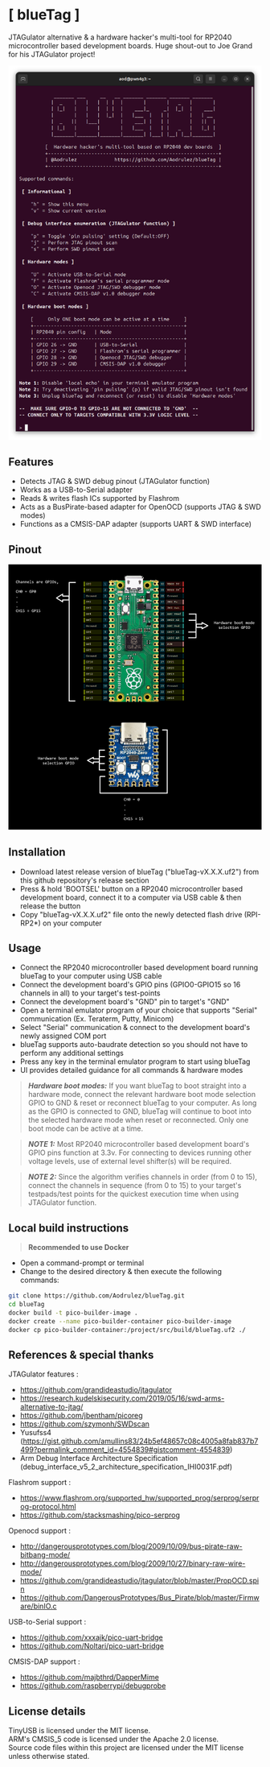 # [ blueTag ] 
    
JTAGulator alternative & a hardware hacker's multi-tool for RP2040 microcontroller based development boards. Huge shout-out to Joe Grand for his JTAGulator project!

![](images/bluetag-v2.0.png?raw=true "blueTag v2.0.0 Interface")

## Features  
- Detects JTAG & SWD debug pinout (JTAGulator function)  
- Works as a USB-to-Serial adapter  
- Reads & writes flash ICs supported by Flashrom  
- Acts as a BusPirate-based adapter for OpenOCD (supports JTAG & SWD modes)  
- Functions as a CMSIS-DAP adapter (supports UART & SWD interface)

## Pinout
![](images/BlueTagPinout.png?raw=true "blueTag Pinout")

## Installation
- Download latest release version of blueTag ("blueTag-vX.X.X.uf2") from this github repository's release section
- Press & hold 'BOOTSEL' button on a RP2040 microcontroller based development board, connect it to a computer via USB cable & then release the button
- Copy "blueTag-vX.X.X.uf2" file onto the newly detected flash drive (RPI-RP2*) on your computer

## Usage
- Connect the RP2040 microcontroller based development board running blueTag to your computer using USB cable
- Connect the development board's GPIO pins (GPIO0-GPIO15 so 16 channels in all) to your target's test-points
- Connect the development board's "GND" pin to target's "GND"
- Open a terminal emulator program of your choice that supports "Serial" communication (Ex. Teraterm, Putty, Minicom)
- Select "Serial" communication & connect to the development board's newly assigned COM port
- blueTag supports auto-baudrate detection so you should not have to perform any additional settings
- Press any key in the terminal emulator program to start using blueTag
- UI provides detailed guidance for all commands & hardware modes

> **_Hardware boot modes:_** If you want blueTag to boot straight into a hardware mode, connect the relevant hardware boot mode selection GPIO to GND & reset or reconnect blueTag to your computer. As long as the GPIO is connected to GND, blueTag will continue to boot into the selected hardware mode when reset or reconnected. Only one boot mode can be active at a time. 

> **_NOTE 1:_** Most RP2040 microcontroller based development board's GPIO pins function at 3.3v. For connecting to devices running other voltage levels, use of external level shifter(s) will be required.

> **_NOTE 2:_** Since the algorithm verifies channels in order (from 0 to 15), connect the channels in sequence (from 0 to 15) to your target's testpads/test points for the quickest execution time when using JTAGulator function.  

## Local build instructions
> **Recommended to use Docker**
- Open a command-prompt or terminal
- Change to the desired directory & then execute the following commands:
```sh
git clone https://github.com/Aodrulez/blueTag.git
cd blueTag
docker build -t pico-builder-image .
docker create --name pico-builder-container pico-builder-image
docker cp pico-builder-container:/project/src/build/blueTag.uf2 ./
```

## References & special thanks
 JTAGulator features :
- https://github.com/grandideastudio/jtagulator
- https://research.kudelskisecurity.com/2019/05/16/swd-arms-alternative-to-jtag/
- https://github.com/jbentham/picoreg
- https://github.com/szymonh/SWDscan
- Yusufss4 (https://gist.github.com/amullins83/24b5ef48657c08c4005a8fab837b7499?permalink_comment_id=4554839#gistcomment-4554839)
- Arm Debug Interface Architecture Specification (debug_interface_v5_2_architecture_specification_IHI0031F.pdf)
        
 Flashrom support :
- https://www.flashrom.org/supported_hw/supported_prog/serprog/serprog-protocol.html
- https://github.com/stacksmashing/pico-serprog

 Openocd support  : 
- http://dangerousprototypes.com/blog/2009/10/09/bus-pirate-raw-bitbang-mode/
- http://dangerousprototypes.com/blog/2009/10/27/binary-raw-wire-mode/
- https://github.com/grandideastudio/jtagulator/blob/master/PropOCD.spin
- https://github.com/DangerousPrototypes/Bus_Pirate/blob/master/Firmware/binIO.c

 USB-to-Serial support :
- https://github.com/xxxajk/pico-uart-bridge
- https://github.com/Noltari/pico-uart-bridge

 CMSIS-DAP support :
- https://github.com/majbthrd/DapperMime
- https://github.com/raspberrypi/debugprobe

## License details
TinyUSB is licensed under the MIT license. \
ARM's CMSIS_5 code is licensed under the Apache 2.0 license. \
Source code files within this project are licensed under the MIT license unless otherwise stated.
